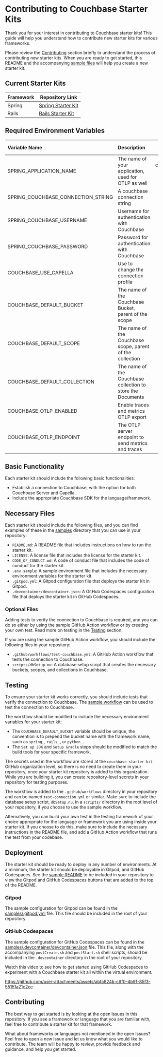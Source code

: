 # Contributing to Couchbase Starter Kits

Thank you for your interest in contributing to Couchbase starter kits! This guide will help you understand how to contribute new starter kits for various frameworks.

Please review the [Contributing](#contributing) section briefly to understand the process of contributing new starter kits. When you are ready to get started, this README and the accompanying [sample files](samples) will help you create a new starter kit.

## Current Starter Kits

| Framework | Repository Link |
|-----------|-----------------|
| Spring    | [Spring Starter Kit](https://github.com/couchbase-starter-kit/couchbase-spring-starter) |
| Rails     | [Rails Starter Kit](https://github.com/couchbase-starter-kit/couchbase-rails-starter) |

## Required Environment Variables

| Variable Name                      | Description                                                 |      Default value       |
|:-----------------------------------|:------------------------------------------------------------|:------------------------:|
| SPRING_APPLICATION_NAME            | The name of your application, used for OTLP as well         | couchbase-spring-starter |
| SPRING_COUCHBASE_CONNECTION_STRING | A couchbase connection string                               |            -             |
| SPRING_COUCHBASE_USERNAME          | Username for authentication with Couchbase                  |            -             |
| SPRING_COUCHBASE_PASSWORD          | Password for authentication with Couchbase                  |            -             |
| COUCHBASE_USE_CAPELLA              | Use to change the connection profile                        |          false           |
| COUCHBASE_DEFAULT_BUCKET           | The name of the Couchbase Bucket, parent of the scope       |         default          |
| COUCHBASE_DEFAULT_SCOPE            | The name of the Couchbase scope, parent of the collection   |         _default         |
| COUCHBASE_DEFAULT_COLLECTION       | The name of the Couchbase collection to store the Documents |         _default         |
| COUCHBASE_OTLP_ENABLED             | Enable traces and metrics OTLP export                       |          false           |
| COUCHBASE_OTLP_ENDPOINT            | The OTLP server endpoint to send metrics and traces         |            -             |

## Basic Functionality

Each starter kit should include the following basic functionalities:
- Establish a connection to Couchbase, with the option for both Couchbase Server and Capella.
- Include the appropriate Couchbase SDK for the language/framework.

## Necessary Files

Each starter kit should include the following files, and you can find examples of these in the [samples](samples) directory that you can use in your repository:

- `README.md`: A README file that includes instructions on how to run the starter kit.
- `LICENSE`: A license file that includes the license for the starter kit.
- `CODE_OF_CONDUCT.md`: A code of conduct file that includes the code of conduct for the starter kit.
- `.env.sample`: A sample environment file that includes the necessary environment variables for the starter kit.
- `.gitpod.yml`: A Gitpod configuration file that deploys the starter kit in Gitpod.
- `.devcontainer/devcontainer.json`: A GitHub Codespaces configuration file that deploys the starter kit in GitHub Codespaces.

### Optional Files

Adding tests to verify the connection to Couchbase is required, and you can do so either by using the sample GitHub Action workflow or by creating your own test. Read more on testing in the [Testing](#testing) section.

If you are using the sample GitHub Action workflow, you should include the following files in your repository:
- `.github/workflows/test-couchbase.yml`: A GitHub Action workflow that tests the connection to Couchbase.
- `scripts/dbSetup.nu`: A database setup script that creates the necessary buckets, scopes, and collections in Couchbase.

## Testing

To ensure your starter kit works correctly, you should include tests that verify the connection to Couchbase. The [sample workflow](samples/.github/workflows/test-connection.yml) can be used to test the connection to Couchbase.

The workflow should be modified to include the necessary environment variables for your starter kit:

* The `COUCHBASE_DEFAULT_BUCKET` variable should be unique, the convention is to prepend the bucket name with the framework name, such as `spring_`, `rails_`, or `python_`.
* The `Set up JDK` and `Setup Gradle` steps should be modified to match the build tools for your specific framework.

The secrets used in the workflow are stored at the `couchbase-starter-kit` GitHub organization level, so there is no need to create them in your repository, once your starter kit repository is added to this organization. While you are building it, you can create repository-level secrets in your repository for testing purposes.

The workflow is added to the `.github/workflows` directory in your repository and can be named `test-connection.yml` or similar. Make sure to include the database setup script, `dbSetup.nu`, in a `scripts/` directory in the root level of your repository, if you choose to use the sample workflow.

Alternatively, you can build your own test in the testing framework of your choice appropriate for the language or framework you are using inside your starter kit. If you choose to do this, make sure to include the necessary instructions in the README file, and add a GitHub Action workflow that runs the test from your codebase.

## Deployment

The starter kit should be ready to deploy in any number of environments. At a minimum, the starter kit should be deployable in Gitpod, and GitHub Codespaces. See the [sample README](samples/README.md) to be included in your repository to view the Gitpod and GitHub Codespaces buttons that are added to the top of the README.

### Gitpod

The sample configuration for Gitpod can be found in the [samples/.gitpod.yml](samples/.gitpod.yml) file. This file should be included in the root of your repository.

### GitHub Codespaces

The sample configuration for GitHub Codespaces can be found in the [samples/.devcontainer/devcontainer.json](samples/.devcontainer/devcontainer.json) file. This file, along with the accompanying `postCreate.sh` and `postStart.sh` shell scripts, should be included in the `.devcontainer` directory in the root of your repository.


Watch this video to see how to get started using GitHub Codespaces to experiment with a Couchbase starter kit all within the virtual environment.

https://github.com/user-attachments/assets/abfa824b-c9f0-4b91-85f3-55151a21c2ee

## Contributing

The best way to get started is by looking at the open Issues in this repository. If you see a framework or language that you are familiar with, feel free to contribute a starter kit for that framework.

What about frameworks or languages not mentioned in the open Issues? Feel free to open a new Issue and let us know what you would like to contribute. The team will be happy to review, provide feedback and guidance, and help you get started.
